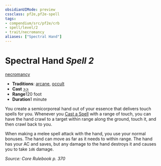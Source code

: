 ```yaml
---
obsidianUIMode: preview
cssclass: pf2e,pf2e-spell
tags:
- compendium/src/pf2e/crb
- spell/level/2
- trait/necromancy
aliases: ["Spectral Hand"]
---
```

# Spectral Hand *Spell 2*   
[necromancy](../../rules/traits/necromancy.md)  

- **Traditions**: [arcane](../../rules/traits/arcane.md), [occult](../../rules/traits/occult.md)
- **Cast** [>>](../../rules/core-rulebook/chapter-9-playing-the-game.md#Actions "Two-Action") 
- **Range**120 foot
- **Duration**1 minute

You create a semicorporeal hand out of your essence that delivers touch spells for you. Whenever you [Cast a Spell](../../rules/actions/cast-a-spell.md) with a range of touch, you can have the hand crawl to a target within range along the ground, touch it, and then crawl back to you.

When making a melee spell attack with the hand, you use your normal bonuses. The hand can move as far as it needs to within range. The hand has your AC and saves, but any damage to the hand destroys it and causes you to take `1d6` damage.

*Source: Core Rulebook p. 370*